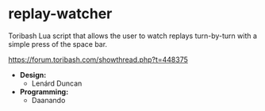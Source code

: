 # replay-watcher
Toribash Lua script that allows the user to watch replays turn-by-turn with a simple press of the space bar.

https://forum.toribash.com/showthread.php?t=448375

* **Design:**
  * Lenárd Duncan
* **Programming:**
  * Daanando
